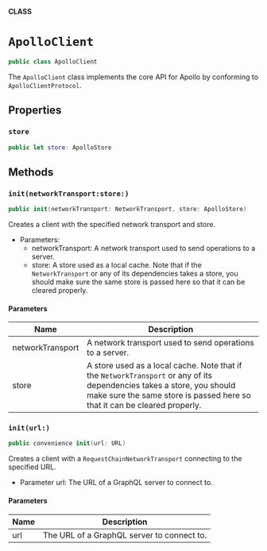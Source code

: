 **CLASS**

# `ApolloClient`

```swift
public class ApolloClient
```

The `ApolloClient` class implements the core API for Apollo by conforming to `ApolloClientProtocol`.

## Properties
### `store`

```swift
public let store: ApolloStore
```

## Methods
### `init(networkTransport:store:)`

```swift
public init(networkTransport: NetworkTransport, store: ApolloStore)
```

Creates a client with the specified network transport and store.

- Parameters:
  - networkTransport: A network transport used to send operations to a server.
  - store: A store used as a local cache. Note that if the `NetworkTransport` or any of its dependencies takes a store, you should make sure the same store is passed here so that it can be cleared properly.

#### Parameters

| Name | Description |
| ---- | ----------- |
| networkTransport | A network transport used to send operations to a server. |
| store | A store used as a local cache. Note that if the `NetworkTransport` or any of its dependencies takes a store, you should make sure the same store is passed here so that it can be cleared properly. |

### `init(url:)`

```swift
public convenience init(url: URL)
```

Creates a client with a `RequestChainNetworkTransport` connecting to the specified URL.

- Parameter url: The URL of a GraphQL server to connect to.

#### Parameters

| Name | Description |
| ---- | ----------- |
| url | The URL of a GraphQL server to connect to. |